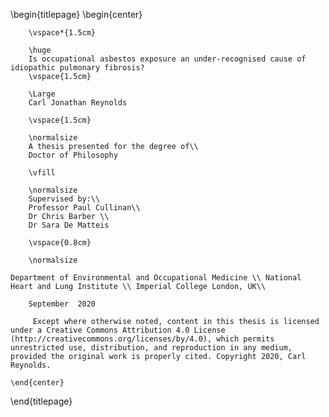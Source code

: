 \begin{titlepage}
    \begin{center}
        
        \vspace*{1.5cm}
        
        \huge
        Is occupational asbestos exposure an under-recognised cause of idiopathic pulmonary fibrosis?
        \vspace{1.5cm}
        
        \Large
        Carl Jonathan Reynolds
        
        \vspace{1.5cm}

        \normalsize
        A thesis presented for the degree of\\
        Doctor of Philosophy
        
        \vfill
        
        \normalsize
        Supervised by:\\
        Professor Paul Cullinan\\
        Dr Chris Barber \\
        Dr Sara De Matteis

        \vspace{0.8cm}

        \normalsize

	Department of Environmental and Occupational Medicine \\ National Heart and Lung Institute \\ Imperial College London, UK\\

        September  2020

         Except where otherwise noted, content in this thesis is licensed under a Creative Commons Attribution 4.0 License (http://creativecommons.org/licenses/by/4.0), which permits unrestricted use, distribution, and reproduction in any medium, provided the original work is properly cited. Copyright 2020, Carl Reynolds.

    \end{center}
\end{titlepage}
